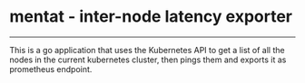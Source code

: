 # mentat - inter-node latency exporter
---

This is a go application that uses the Kubernetes API  to get a list of all the nodes in the current kubernetes cluster, then pings them and exports it as prometheus endpoint.

